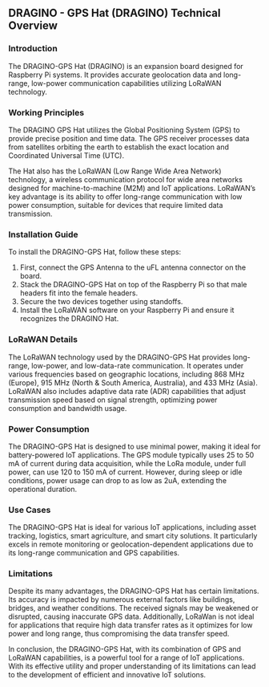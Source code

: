 ## DRAGINO - GPS Hat (DRAGINO) Technical Overview

### Introduction
The DRAGINO-GPS Hat (DRAGINO) is an expansion board designed for Raspberry Pi systems. It provides accurate geolocation data and long-range, low-power communication capabilities utilizing LoRaWAN technology. 

### Working Principles
The DRAGINO GPS Hat utilizes the Global Positioning System (GPS) to provide precise position and time data. The GPS receiver processes data from satellites orbiting the earth to establish the exact location and Coordinated Universal Time (UTC). 

The Hat also has the LoRaWAN (Low Range Wide Area Network) technology, a wireless communication protocol for wide area networks designed for machine-to-machine (M2M) and IoT applications. LoRaWAN’s key advantage is its ability to offer long-range communication with low power consumption, suitable for devices that require limited data transmission.

### Installation Guide
To install the DRAGINO-GPS Hat, follow these steps:

1. First, connect the GPS Antenna to the uFL antenna connector on the board.
2. Stack the DRAGINO-GPS Hat on top of the Raspberry Pi so that male headers fit into the female headers.
3. Secure the two devices together using standoffs.
4. Install the LoRaWAN software on your Raspberry Pi and ensure it recognizes the DRAGINO Hat.

### LoRaWAN Details
The LoRaWAN technology used by the DRAGINO-GPS Hat provides long-range, low-power, and low-data-rate communication. It operates under various frequencies based on geographic locations, including 868 MHz (Europe), 915 MHz (North & South America, Australia), and 433 MHz (Asia). LoRaWAN also includes adaptive data rate (ADR) capabilities that adjust transmission speed based on signal strength, optimizing power consumption and bandwidth usage.

### Power Consumption
The DRAGINO-GPS Hat is designed to use minimal power, making it ideal for battery-powered IoT applications. The GPS module typically uses 25 to 50 mA of current during data acquisition, while the LoRa module, under full power, can use 120 to 150 mA of current. However, during sleep or idle conditions, power usage can drop to as low as 2uA, extending the operational duration.

### Use Cases
The DRAGINO-GPS Hat is ideal for various IoT applications, including asset tracking, logistics, smart agriculture, and smart city solutions. It particularly excels in remote monitoring or geolocation-dependent applications due to its long-range communication and GPS capabilities.

### Limitations
Despite its many advantages, the DRAGINO-GPS Hat has certain limitations. Its accuracy is impacted by numerous external factors like buildings, bridges, and weather conditions. The received signals may be weakened or disrupted, causing inaccurate GPS data. Additionally, LoRaWan is not ideal for applications that require high data transfer rates as it optimizes for low power and long range, thus compromising the data transfer speed.

In conclusion, the DRAGINO-GPS Hat, with its combination of GPS and LoRaWAN capabilities, is a powerful tool for a range of IoT applications. With its effective utility and proper understanding of its limitations can lead to the development of efficient and innovative IoT solutions.